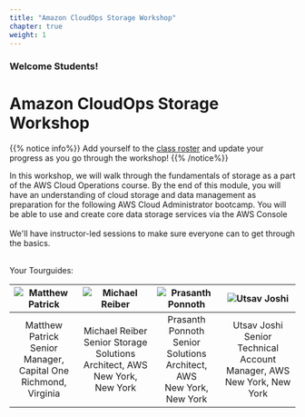 ```yaml
---
title: "Amazon CloudOps Storage Workshop"
chapter: true
weight: 1
---
```


### Welcome Students!

# Amazon CloudOps Storage Workshop

{{% notice info%}}
Add yourself to the [class roster](https://docs.google.com/spreadsheets/d/1xxHMJ_m2R-VvTCkJWQvTv6I2geRETGq9m9ezoIEyBxw/edit?usp=sharing) and update your progress as you go through the workshop!
{{% /notice%}}


In this workshop, we will walk through the fundamentals of storage as a part of the AWS Cloud Operations course.
By the end of this module, you will have an understanding of cloud storage and data management as preparation for the
following AWS Cloud Administrator bootcamp.  You will be able to use and create core data storage services via the 
AWS Console
<br>
<br>
We'll have instructor-led sessions to make sure everyone can to get through the basics.

<br>
Your Tourguides:

| ![Matthew Patrick](/images/pamatthew.png?height=250px&classes=shadow,border) | ![Michael Reiber](/images/remichael.png?height=250px&classes=shadow,border) | ![Prasanth Ponnoth](/images/poprasanth.png?height=250px&classes=shadow,border) | ![Utsav Joshi](/images/ujoshi.png?height=250px&classes=shadow,border) |
|----------------------------------------|----------------------------------------|----------------------------------------|----------------------------------------|
| <center>Matthew Patrick<br>Senior Manager, Capital One<br>Richmond, Virginia</center> | <center>Michael Reiber<br>Senior Storage Solutions Architect, AWS<br>New York, New York</center> | <center>Prasanth Ponnoth<br>Senior Solutions Architect, AWS<br>New York, New York</center> | <center>Utsav Joshi<br>Senior Technical Account Manager, AWS<br>New York, New York</center> |
